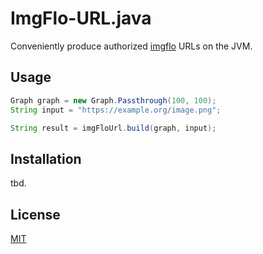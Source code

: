 # ImgFlo-URL.java

Conveniently produce authorized [imgflo](https://github.com/jonnor/imgflo) URLs on the JVM.


## Usage

```java
Graph graph = new Graph.Passthrough(100, 100);
String input = "https://example.org/image.png";

String result = imgFloUrl.build(graph, input);
```


## Installation

tbd.


## License

[MIT](LICENSE.md)
